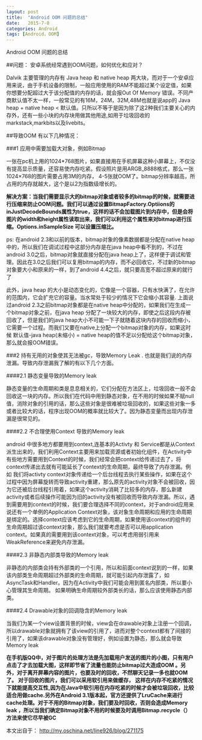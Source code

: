 ```yaml
---
layout: post
title:  "Android OOM 问题的总结"
date:   2015-7-8
categories: Android
tags: [Android，OOM]
---
```


Android OOM 问题的总结

<!-- more -->

##问题： 安卓系统经常遇到OOM问题，如何优化和应对？


Dalvik 主要管理的内存有 Java heap 和 native heap 两大块，而对于一个安卓应用来说，由于手机设备的限制，一般应用使用的RAM不能超过某个设定值，如果你想要分配超过大于该分配值的内存的话，就会报Out Of Memory 错误。不同产商默认值不太一样，一般常见的有16M，24M，32M,48M也就是说app的 Java heap + native heap < 默认值。只所以不等于是因为除了这2种我们主要关心的内存外，还有一些小块的内存块用做其他用途,如用于垃圾回收的markstack,markbits以及livebits。


##导致OOM 有以下几种情况：


###1 应用中需要加载大对象，例如Bitmap

 一张在pc机上用的1024*768图片，如果直接用在手机屏幕这种小屏幕上，不仅没有提高显示质量，还容易使内存吃紧。假设照片是用ARGB_8888格式，那么一张1024&times;768的图片需要占用3M的内存， 4-5张就OOM了。bitmap分辨率越高，所占用的内存就越大，这个是以2为指数级增长的。

      

  **解决方案：当我们需要显示大的bitmap对象或者较多的bitmap的时候，就需要进行压缩来防止OOM问题。我们可以通过设置BitmapFactory.Optiions的inJustDecodeBounds属性为true，这样的话不会加载图片到内存中，但是会将图片的width和height属性读取出来，我们可以利用这个属性来对bitmap进行压缩。Options.inSampleSize 可以设置压缩比。**



 ps: 在android 2.3和以前的版本，bitmap对象的像素数据都是分配在native heap中的，所以我们在调试过程中这部分内存是在java heap中看不到的，不过在android 3.0之后，bitmap对象就直接分配在java heap上了，这样便于调试和管理。因此在3.0之后我们可以复用bitmap的内存，而不必回收它，不过新的bitmap对象要大小和原来的一样，到了android 4.4之后，就只要高宽不超过原来的就行了

 此外，java heap 的大小是动态变化的，它像是一个容器，只有水快满了，在允许的范围内，它会扩充它的容量。当水常处于较少的情况下它会缩小其容量. 上面说过android 2.3之前bitmap对象都是在native heap中分配的，如果我们在生成一个bitmap对象之前，在java heap 分配了一块较大的内存，即使之后这段内存被回收了，但是我们的java heap大小不可能一下子就随着这块内存的回收而缩小，它需要一个过程。而我们又要在native上分配一个bitmap对象的内存，如果这时候 默认值-java heap(未缩小) = native heap的值不足以分配给这个bitmap对象，那么就会报OOM错误。



###2 持有无用的对象使其无法被gc，导致Memory Leak . 也就是我们说的内存泄漏。导致内存泄漏我了解的有以下几个方面。



####2.1 静态变量导致的Memory leak

 静态变量的生命周期和类是息息相关的，它们分配在方法区上，垃圾回收一般不会回收这一块的内存。所以我们在代码中用到静态对象，在不用的时候如果不赋null值，消除对象的引用的话，那么这些对象是很难被垃圾回收的，如果这些对象一多或者比较大的话，程序出现OOM的概率就比较大了。因为静态变量而出现内存泄漏是很常见的。

####2.2 不合理使用Context 导致的Memory leak

   android 中很多地方都要用到context,连基本的Activty 和 Service都是从Context派生出来的，我们利用Context主要用来加载资源或者初始化组件，在Activity中有些地方需要用到Context的时候，我们经常会把context给传递过去了，将context传递出去就有可能延长了context的生命周期，最终导致了内存泄漏。例如 我们将activty context对象传递给一个后台线程去执行某些操作，如果在这个过程中因为屏幕旋转而导致activity重建，那么原先的activity对象不会被回收，因为它还被后台线程引用着，如果这个activity消耗了比较多的内存，那么新建activity或者后续操作可能因为旧的activity没有被回收而导致内存泄漏。所以，遇到需要用到context的时候，我们要合理选择不同的context，对于android应用来说还有一个单例的Application Context对象，该对象生命周期和应用的生命周期是绑定的。选择context应该考虑到它的生命周期，如果使用该context的组件的生命周期超过该context对象，那么我们就要考虑是否可以用application context。如果真的需要用到该context对象，可以考虑用弱引用来WeakReference来避免内存泄漏。

####2.3 非静态内部类导致的Memory leak

 非静态的内部类会持有外部类的一个引用，所以和前面context说到的一样，如果该内部类生命周期超过外部类的生命周期，就可能引起内存泄露了，如AsyncTask和Handler。因为在Activity中我们可能会用到匿名内部类，所以要小心管理其生命周期。 如果明确生命周期较外部类长的话，那么应该使用静态内部类。

####2.4 Drawable对象的回调隐含的Memory leak

 当我们为某一个view设置背景的时候，view会在drawable对象上注册一个回调，所以drawable对象就拥有了该view的引用了，进而对整个context都有了间接的引用了，如果该drawable对象没有管理好，例如设置为静态，那么就会导致Memory leak



**在手机版QQ中，对于图片的处理方法是先加载用户发送的图片的小图，只有用户点击了才去加载大图，这样即节省了流量也能防止bitmap过大造成OOM 。另外，对于离开屏幕内容的图片，也要及时的回收，不然聊天记录一多也就OOM了。 对于回收的图片，我们可以采用软引用来做缓存， 这样在内存不吃紧的情况下就能提高交互性,因为在Java中软引用在内存吃紧的时候才会被垃圾回收，比较适合用做cache.另外在Android 3.1版本起，官方还提供了LruCache来进行cache处理。对于不用的Bitmap对象，我们要及时回收，否则会造成Memory leak ，所以当我们确定Bitmap对象不用的时候要及时调用Bitmap.recycle（）方法来使它尽早被GC**


本文出自于：
<http://my.oschina.net/line926/blog/271175>